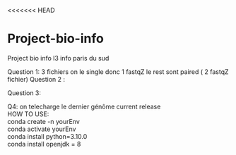 <<<<<<< HEAD
# Project-bio-info
Project bio info l3 info paris du sud

Question 1:
3 fichiers on le single donc 1 fastqZ
le rest sont paired ( 2 fastqZ fichier)
Question 2 : 

Question 3:


Q4: on telecharge le dernier génôme current release <br>
HOW TO USE: <br>
conda create -n yourEnv <br>
conda activate yourEnv <br>
conda install python=3.10.0 <br>
conda install openjdk = 8 
